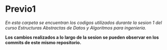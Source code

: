 # Previo1

_En esta carpeta se encuentran los codigos utilizados durante la sesion 1 del curso Estructuras Abstractas de Datos y Algoritmos para ingenieria._

**Los cambios realizados a lo largo de la sesion se pueden observar en los commits de este mismo repositorio.**
